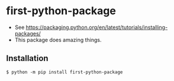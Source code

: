 # first-python-package
* See https://packaging.python.org/en/latest/tutorials/installing-packages/
* This package does amazing things.

## Installation

```shell
$ python -m pip install first-python-package
```
